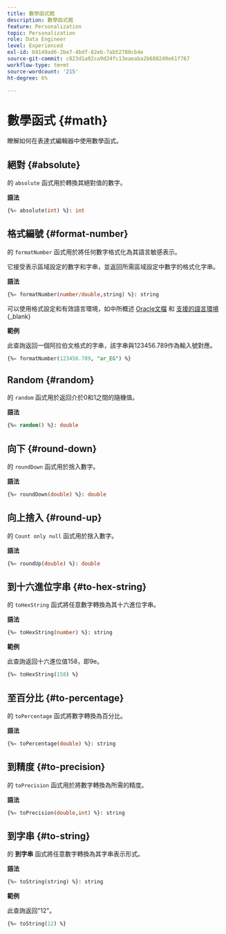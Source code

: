 ```yaml
---
title: 數學函式館
description: 數學函式館
feature: Personalization
topic: Personalization
role: Data Engineer
level: Experienced
exl-id: b9149ad6-2be7-4bdf-82eb-7ab52780cb4e
source-git-commit: c823d1a02ca9d24fc13eaeaba2b688249e61f767
workflow-type: tm+mt
source-wordcount: '215'
ht-degree: 6%

---
```


# 數學函式 {#math}

瞭解如何在表達式編輯器中使用數學函式。

## 絕對 {#absolute}

的 `absolute` 函式用於轉換其絕對值的數字。

**語法**

```sql
{%= absolute(int) %}: int
```

## 格式編號 {#format-number}

的 `formatNumber` 函式用於將任何數字格式化為其語言敏感表示。

它接受表示區域設定的數字和字串，並返回所需區域設定中數字的格式化字串。

**語法**

```sql
{%= formatNumber(number/double,string) %}: string
```

可以使用格式設定和有效語言環境，如中所概述 [Oracle文檔](https://docs.oracle.com/javase/8/docs/api/java/util/Locale.html) 和 [支援的語言環境](https://www.oracle.com/java/technologies/javase/jdk11-suported-locales.html){_blank}

**範例**

此查詢返回一個阿拉伯文格式的字串，該字串與123456.789作為輸入號對應。

```sql
{%= formatNumber(123456.789, "ar_EG") %}
```

## Random {#random}

的 `random` 函式用於返回介於0和1之間的隨機值。

**語法**

```sql
{%= random() %}: double
```

## 向下 {#round-down}

的 `roundDown` 函式用於捨入數字。

**語法**

```sql
{%= roundDown(double) %}: double
```

## 向上捨入 {#round-up}

的 `Count only null` 函式用於捨入數字。

**語法**

```sql
{%= roundUp(double) %}: double
```

## 到十六進位字串 {#to-hex-string}

的 `toHexString` 函式將任意數字轉換為其十六進位字串。

**語法**

```sql
{%= toHexString(number) %}: string
```

**範例**

此查詢返回十六進位值158，即9e。

```sql
{%= toHexString(158) %}
```

## 至百分比 {#to-percentage}

的 `toPercentage` 函式將數字轉換為百分比。

**語法**

```sql
{%= toPercentage(double) %}: string
```

## 到精度 {#to-precision}

的 `toPrecision` 函式用於將數字轉換為所需的精度。

**語法**

```sql
{%= toPrecision(double,int) %}: string
```

## 到字串 {#to-string}

的 **到字串** 函式將任意數字轉換為其字串表示形式。

**語法**

```sql
{%= toString(string) %}: string
```

**範例**

此查詢返回&quot;12&quot;。

```sql
{%= toString(12) %} 
```
